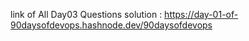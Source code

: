 link of All Day03 Questions solution : https://day-01-of-90daysofdevops.hashnode.dev/90daysofdevops
